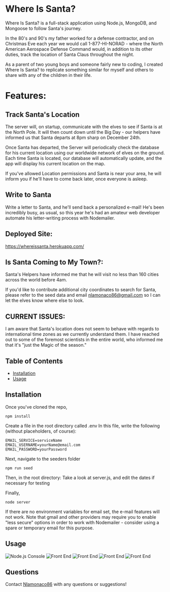 # Where Is Santa?

Where Is Santa? is a full-stack application using Node.js, MongoDB, and Mongoose to follow Santa's journey.

In the 80's and 90's my father worked for a defense contractor, and on Christmas Eve each year we would call 1-877-HI-NORAD - where the North American Aerospace Defense Command would, in addition to its other duties, track the location of Santa Claus throughout the night.

As a parent of two young boys and someone fairly new to coding, I created Where Is Santa? to replicate something similar for myself and others to share with any of the children in their life. 

# Features:

## Track Santa's Location

The server will, on startup, communicate with the elves to see if Santa is at the North Pole. It will then count down until the Big Day - our helpers have informed us that Santa departs at 8pm sharp on December 24th. 

Once Santa has departed, the Server will periodically check the database for his current location using our worldwide network of elves on the ground. Each time Santa is located, our database will automatically update, and the app will display his current location on the map. 

If you've allowed Location permissions and Santa is near your area, he will inform you if he'll have to come back later, once everyone is asleep. 

## Write to Santa

Write a letter to Santa, and he'll send back a personalized e-mail! He's been incredibly busy, as usual, so this year he's had an amateur web developer automate his letter-writing process with Nodemailer. 

## Deployed Site: 
https://whereissanta.herokuapp.com/ 

## Is Santa Coming to My Town?: 
Santa's Helpers have informed me that he will visit no less than 160 cities across the world before 4am. 

If you'd like to contribute additional city coordinates to search for Santa, please refer to the seed data and email nlamonaco86@gmail.com so I can let the elves know where else to look. 

## CURRENT ISSUES:
I am aware that Santa's location does not seem to behave with regards to international time zones as we currently understand them. I have reached out to some of the foremost scientists in the entire world, who informed me that it's "just the Magic of the season."

## Table of Contents

* [Installation](#installation)
* [Usage](#usage)

## Installation

Once you've cloned the repo,

```
npm install
```

Create a file in the root directory called .env
In this file, write the following (without placeholders, of course):
```
EMAIL_SERVICE=serviceName
EMAIL_USERNAME=yourName@email.com
EMAIL_PASSWORD=yourPassword
```

Next, navigate to the seeders folder
```
npm run seed
```

Then, in the root directory:
Take a look at server.js, and edit the dates if necessary for testing

Finally, 

```
node server
```

If there are no environment variables for email set, the e-mail features will not work. Note that gmail and other providers may require you to enable "less secure" options in order to work with Nodemailer - consider using a spare or temporary email for this purpose. 

## Usage
![Node.js Console](./public/assets/screenshot.png)
![Front End](./public/assets/ss1.png)
![Front End](./public/assets/ss2.png)
![Front End](./public/assets/ss3.png)
![Front End](./public/assets/ss4.png)

## Questions

Contact [Nlamonaco86](mailto:nlamonaco86@gmail.com) with any questions or suggestions!
